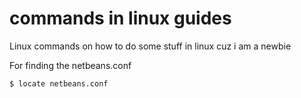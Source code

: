 # commands in linux guides
Linux commands on how to do some stuff in linux cuz i am a newbie


For finding the netbeans.conf
```bash
$ locate netbeans.conf
```
